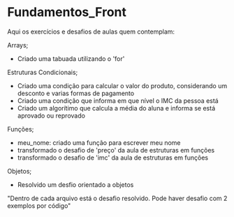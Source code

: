 # Fundamentos_Front

Aqui os exercícios e desafios de aulas quem contemplam:

Arrays;

- Criado uma tabuada utilizando o 'for'

Estruturas Condicionais;

- Criado uma condição para calcular o valor do produto, considerando um desconto e varias formas de pagamento
- Criado uma condição que informa em que nível o IMC da pessoa está
- Criado um algorítimo que calcula a média do aluna e informa se está aprovado ou reprovado

Funções;

- meu_nome: criado uma função para escrever meu nome
- transformado o desafio de 'preço' da aula de estruturas em funções
- transformado o desafio de 'imc' da aula de estruturas em funções

Objetos;

- Resolvido um desfio orientado a objetos

"Dentro de cada arquivo está o desafio resolvido. Pode haver desafio com 2 exemplos por código"
